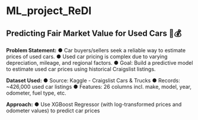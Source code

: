 # ML_project_ReDI

## Predicting Fair Market Value for Used Cars 🚗💰

**Problem Statement:**
● Car buyers/sellers seek a reliable way to estimate prices of used cars.
● Used car pricing is complex due to varying depreciation, mileage, and regional factors.
● Goal: Build a predictive model to estimate used car prices using historical Craigslist listings.

**Dataset Used:**
● Source: Kaggle - Craigslist Cars & Trucks
● Records: ~426,000 used car listings
● Features: 26 columns incl. make, model, year, odometer, fuel type, etc.

**Approach:**
● Use XGBoost Regressor (with log-transformed prices and odometer values) to predict car prices